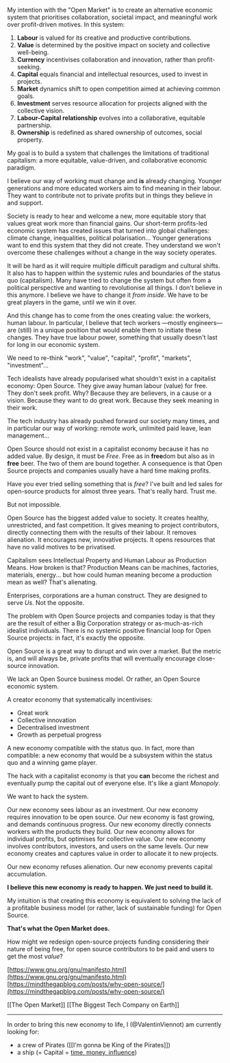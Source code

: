 My intention with the "Open Market" is to create an alternative economic system that prioritises collaboration, societal impact, and meaningful work over profit-driven motives. In this system:

1. **Labour** is valued for its creative and productive contributions.
2. **Value** is determined by the positive impact on society and collective well-being.
3. **Currency** incentivises collaboration and innovation, rather than profit-seeking.
4. **Capital** equals financial and intellectual resources, used to invest in projects.
5. **Market** dynamics shift to open competition aimed at achieving common goals.
6. **Investment** serves resource allocation for projects aligned with the collective vision.
7. **Labour-Capital relationship** evolves into a collaborative, equitable partnership.
8. **Ownership** is redefined as shared ownership of outcomes, social property.

My goal is to build a system that challenges the limitations of traditional capitalism: a more equitable, value-driven, and collaborative economic paradigm.

I believe our way of working must change and **is** already changing. Younger generations and more educated workers aim to find meaning in their labour. They want to contribute not to private profits but in things they believe in and support.

Society is ready to hear and welcome a new, more equitable story that values great work more than financial gains. Our short-term profits-led economic system has created issues that turned into global challenges: climate change, inequalities, political polarisation... Younger generations want to end this system that they did not create. They understand we won't overcome these challenges without a change in the way society operates.

It will be hard as it will require multiple difficult paradigm and cultural shifts. It also has to happen within the systemic rules and boundaries of the status quo (capitalism).
Many have tried to change the system but often from a political perspective and wanting to revolutionise all things. I don't believe in this anymore. I believe we have to change it _from inside_. We have to be great players in the game, until we win it over.

And this change has to come from the ones creating value: the workers, human labour.
In particular, I believe that tech workers —mostly engineers— are (still) in a unique position that would enable them to initiate these changes. They have true labour power, something that usually doesn't last for long in our economic system.

We need to re-think "work", "value", "capital", "profit", "markets", "investment"...

Tech idealists have already popularised what shouldn't exist in a capitalist economy: Open Source. They give away human labour (value) for free. They don't seek profit. Why? Because they are believers, in a cause or a vision. Because they want to do great work. Because they seek meaning in their work.

The tech industry has already pushed forward our society many times, and in particular our way of working: remote work, unlimited paid leave, lean management... 

Open Source should not exist in a capitalist economy because it has no added value. By design, it must be _Free_. Free as in **free**dom but also as in **free** beer. The two of them are bound together. A consequence is that Open Source projects and companies usually have a hard time making profits.

Have you ever tried selling something that is _free_?
I've built and led sales for open-source products for almost three years.
That's really hard. Trust me.

But not impossible.

Open Source has the biggest added value to society. It creates healthy, unrestricted, and fast competition. It gives meaning to project contributors, directly connecting them with the results of their labour. It removes alienation. It encourages new, innovative projects. It opens resources that have no valid motives to be privatised.

Capitalism sees Intellectual Property and Human Labour as Production Means. How broken is that? Production Means can be machines, factories, materials, energy... but how could human meaning become a production mean as well? That's alienating.

Enterprises, corporations are a human construct.
They are designed to serve _Us_.
Not the opposite.

The problem with Open Source projects and companies today is that they are the result of either a Big Corporation strategy or as-much-as-rich idealist individuals. There is no systemic positive financial loop for Open Source projects: in fact, it's exactly the opposite.

Open Source is a great way to disrupt and win over a market. But the metric is, and will always be, private profits that will eventually encourage close-source innovation.

We lack an Open Source business model.
Or rather, an Open Source economic system.

A creator economy that systematically incentivises:

- Great work
- Collective innovation
- Decentralised investment
- Growth as perpetual progress

A new economy compatible with the status quo. In fact, more than compatible: a new economy that would be a subsystem within the status quo and a winning game player.

The hack with a capitalist economy is that you **can** become the richest and eventually pump the capital out of everyone else. It's like a giant _Monopoly_.

We want to hack the system.

Our new economy sees labour as an investment.
Our new economy requires innovation to be open source.
Our new economy is fast growing, and demands continuous progress.
Our new economy directly connects workers with the products they build.
Our new economy allows for individual profits, but optimises for collective value.
Our new economy involves contributors, investors, and users on the same levels.
Our new economy creates and captures value in order to allocate it to new projects.

Our new economy refuses alienation.
Our new economy prevents capital accumulation.

**I believe this new economy is ready to happen. We just need to build it.**

My intuition is that creating this economy is equivalent to solving the lack of a profitable business model (or rather, lack of sustainable funding) for Open Source.

**That's what the Open Market does.**


How might we redesign open-source projects funding considering their nature of being free, for open source contributors to be paid and users to get the most _value_?


[https://www.gnu.org/gnu/manifesto.html](https://www.gnu.org/gnu/manifesto.html)
[https://mindthegapblog.com/posts/why-open-source/](https://mindthegapblog.com/posts/why-open-source/)


[[The Open Market]]
[[The Biggest Tech Company on Earth]]

---

In order to bring this new economy to life, I (@ValentinViennot) am currently looking for:

- a crew of Pirates ([[I'm gonna be King of the Pirates]])
- a ship (= Capital = [time, money, influence](https://mindthegapblog.com/posts/all-we-do-is-investment/))

